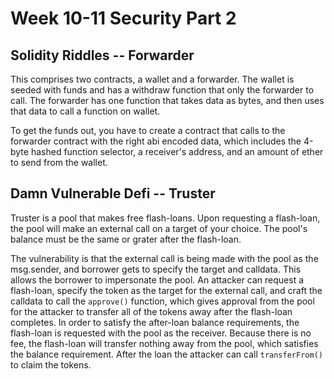 # Week 10-11 Security Part 2

## Solidity Riddles -- Forwarder

This comprises two contracts, a wallet and a forwarder. The wallet is seeded with funds and has a withdraw function that only the forwarder to call. The forwarder has one function that takes data as bytes, and then uses that data to call a function on wallet.

To get the funds out, you have to create a contract that calls to the forwarder contract with the right abi encoded data, which includes the 4-byte hashed function selector, a receiver's address, and an amount of ether to send from the wallet.

## Damn Vulnerable Defi -- Truster

Truster is a pool that makes free flash-loans. Upon requesting a flash-loan, the pool will make an external call on a target of your choice. The pool's balance must be the same or grater after the flash-loan.

The vulnerability is that the external call is being made with the pool as the msg.sender, and borrower gets to specify the target and calldata. This allows the borrower to impersonate the pool. An attacker can request a flash-loan, specify the token as the target for the external call, and craft the calldata to call the `approve()` function, which gives approval from the pool for the attacker to transfer all of the tokens away after the flash-loan completes. In order to satisfy the after-loan balance requirements, the flash-loan is requested with the pool as the receiver. Because there is no fee, the flash-loan will transfer nothing away from the pool, which satisfies the balance requirement. After the loan the attacker can call `transferFrom()` to claim the tokens.
